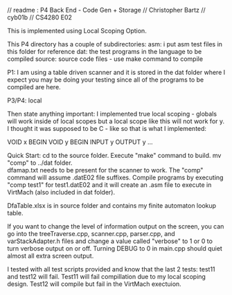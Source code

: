 // readme : P4 Back End - Code Gen + Storage
// Christopher Bartz
// cyb01b
// CS4280 E02

This is implemented using Local Scoping Option.

This P4 directory has a couple of subdirectories: 
asm: i put asm test files in this folder for reference
dat: the test programs in the language to be compiled
source: source code files - use make command to compile

P1: I am using a table driven scanner and it is stored in the dat folder where I expect you 
may be doing your testing since all of the programs to be compiled are here.

P3/P4: local 

Then state anything important:  I implemented true local scoping - globals will work inside of local scopes but a 
local scope like this will not work for y.  I thought it was supposed to be C - like so that is what I implemented:

VOID x
  BEGIN 
    VOID y
      BEGIN
        INPUT y
        OUTPUT y
...

Quick Start: cd to the source folder. Execute "make" command to build.  mv "comp" to ../dat folder.  
dfamap.txt needs to be present for the scanner to work.  The "comp" command will assume .datE02 file suffixes.
Compile programs by executing "comp test1" for test1.datE02 and it will create an .asm file to execute in 
VirtMach (also included in dat folder).

DfaTable.xlsx is in source folder and contains my finite automaton lookup table.

If you want to change the level of information output on the screen, you can go into the treeTraverse.cpp, 
scanner.cpp, parser.cpp, and varStackAdapter.h files and change a value called "verbose" to 1 or 0 to turn 
verbose output on or off.  Turning DEBUG to 0 in main.cpp should quiet almost all extra screen output.

I tested with all test scripts provided and know that the last 2 tests: test11 and test12 will fail.  Test11
will fail compillation due to my local scoping design. Test12 will compile but fail in the VirtMach exectuion.

